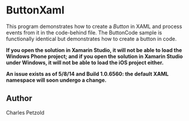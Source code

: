 ButtonXaml
==========

This program demonstrates how to create a *Button* in XAML and process events from it
in the code-behind file.
The ButtonCode sample is functionally identical but demonstrates how to create a button in code.

**If you open the solution in Xamarin Studio, it will not be able to load the Windows Phone project;
and if you open the solution in Xamarin Studio under Windows, it will not be able to load the iOS project either.**

**An issue exists as of 5/8/14 and Build 1.0.6560: the default XAML namespace will soon undergo a change.**

Author
------

Charles Petzold
